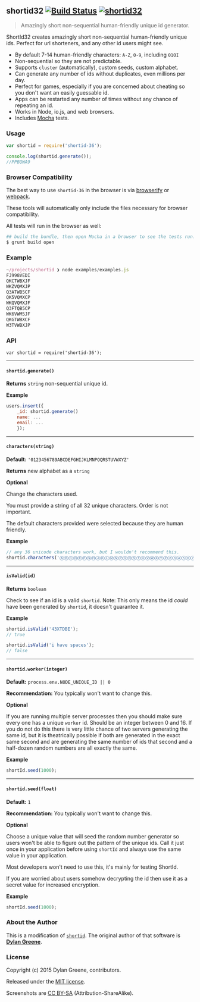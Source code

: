 ## shortid32  [![Build Status](http://img.shields.io/travis/cuvva/shortid32.svg)](https://travis-ci.org/cuvva/shortid32) [![shortid32](http://img.shields.io/npm/v/shortid32.svg)](https://www.npmjs.org/package/shortid32)

> Amazingly short non-sequential human-friendly unique id generator.

ShortId32 creates amazingly short non-sequential human-friendly unique ids.  Perfect for url shorteners, and any other id users might see.

 * By default 7-14 human-friendly characters: `A-Z`, `0-9`, including `01OI`
 * Non-sequential so they are not predictable.
 * Supports `cluster` (automatically), custom seeds, custom alphabet.
 * Can generate any number of ids without duplicates, even millions per day.
 * Perfect for games, especially if you are concerned about cheating so you don't want an easily guessable id.
 * Apps can be restarted any number of times without any chance of repeating an id.
 * Works in Node, io.js, and web browsers.
 * Includes [Mocha](http://visionmedia.github.com/mocha/) tests.

### Usage

```js
var shortid = require('shortid-36');

console.log(shortid.generate());
//PPBQWA9
```

### Browser Compatibility

The best way to use `shortid-36` in the browser is via [browserify](http://browserify.org/) or [webpack](http://webpack.github.io/).

These tools will automatically only include the files necessary for browser compatibility.

All tests will run in the browser as well:

```bash
## build the bundle, then open Mocha in a browser to see the tests run.
$ grunt build open
```

### Example

```js
~/projects/shortid ❯ node examples/examples.js
FJ998VEDI
QKCTWBXJF
WKZVQMXJP
Q3ATWB5CF
QK5VQMXCP
WKQVQMXJF
Q3FTQB5CP
WK6VWM5JF
QKGTWBXCF
W3TVWBXJP
```

### API

`var shortid = require('shortid-36');`

---------------------------------------

#### `shortid.generate()`

__Returns__ `string` non-sequential unique id.

__Example__

```js
users.insert({
    _id: shortid.generate()
    name: ...
    email: ...
    });
```

---------------------------------------

#### `characters(string)`

__Default:__ `'0123456789ABCDEFGHIJKLMNPOQRSTUVWXYZ'`

__Returns__ new alphabet as a `string`

__Optional__

Change the characters used.

You must provide a string of all 32 unique characters. Order is not important.

The default characters provided were selected because they are human friendly.

__Example__

```js
// any 36 unicode characters work, but I wouldn't recommend this.
shortid.characters('ⒶⒷⒸⒹⒺⒻⒼⒽⒿⓀⓁⓂⓃⓅⓆⓇⓈⓉⓊⓋⓌⓍⓎⓏ②③④⑤⑥⑦⑧⑨');
```

---------------------------------------

#### `isValid(id)`

__Returns__ `boolean`

Check to see if an id is a valid `shortid`. Note: This only means the id _could_ have been generated by `shortid`, it doesn't guarantee it.

__Example__

```js
shortid.isValid('43XTDBE');
// true
```

```js
shortid.isValid('i have spaces');
// false
```

---------------------------------------

#### `shortid.worker(integer)`

__Default:__ `process.env.NODE_UNIQUE_ID || 0`

__Recommendation:__ You typically won't want to change this.

__Optional__

If you are running multiple server processes then you should make sure every one has a unique `worker` id. Should be an integer between 0 and 16.
If you do not do this there is very little chance of two servers generating the same id, but it is theatrically possible
if both are generated in the exact same second and are generating the same number of ids that second and a half-dozen random numbers are all exactly the same.

__Example__

```js
shortId.seed(1000);
```

---------------------------------------

#### `shortid.seed(float)`

__Default:__ `1`

__Recommendation:__ You typically won't want to change this.

__Optional__

Choose a unique value that will seed the random number generator so users won't be able to figure out the pattern of the unique ids. Call it just once in your application before using `shortId` and always use the same value in your application.

Most developers won't need to use this, it's mainly for testing ShortId.

If you are worried about users somehow decrypting the id then use it as a secret value for increased encryption.

__Example__

```js
shortId.seed(1000);
```

### About the Author

This is a modification of [`shortid`](//github.com/dylang/shortid). The original author of that software is [**Dylan Greene**](//github.com/dylang).

### License

Copyright (c) 2015 Dylan Greene, contributors.

Released under the [MIT license](https://tldrlegal.com/license/mit-license).

Screenshots are [CC BY-SA](http://creativecommons.org/licenses/by-sa/4.0/) (Attribution-ShareAlike).
